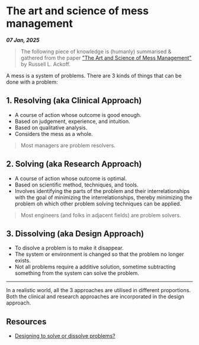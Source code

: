 # The art and science of mess management
**_07 Jan, 2025_**

> The following piece of knowledge is (humanly) summarised & gathered from the paper ["The Art and Science of Mess Management"](https://www.systemswisdom.com/sites/default/files/Ackoff-1981-Mess-Management_0.pdf) by Russell L. Ackoff.

A mess is a system of problems. There are 3 kinds of things that can be done with a problem:

## 1. Resolving (aka Clinical Approach)

- A course of action whose outcome is good enough.
- Based on judgement, experience, and intuition.
- Based on qualitative analysis.
- Considers the mess as a whole.

> Most managers are problem resolvers.

## 2. Solving (aka Research Approach)

- A course of action whose outcome is optimal.
- Based on scientific method, techniques, and tools.
- Involves identifying the parts of the problem and their interrelationships with the goal of minimizing the interrelationships, thereby minimizing the problem oh which other problem solving techniques can be applied.

> Most engineers (and folks in adjacent fields) are problem solvers.

## 3. Dissolving (aka Design Approach)

- To disolve a problem is to make it disappear.
- The system or environment is changed so that the problem no longer exists.
- Not all problems require a additive solution, sometime subtracting something from the system can solve the problem.

---

In a realistic world, all the 3 approaches are utilised in different proportions. Both the clinical and research approaches are incorporated in the design approach.

## Resources

- [Designing to solve or dissolve problems?](https://medium.com/design-bootcamp/designing-to-solve-or-dissolve-problems-389da0047e3e)
